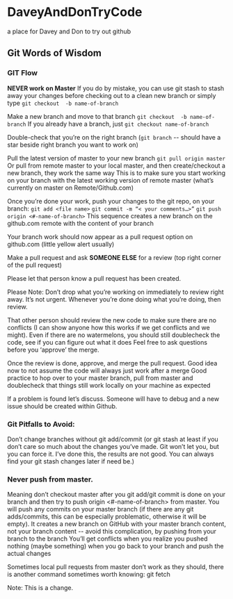# DaveyAndDonTryCode
a place for Davey and Don to try out github 

## Git Words of Wisdom

### GIT Flow
**NEVER work on Master**
If you do by mistake, you can use git stash to stash away your changes before checking out to a clean new branch or simply type `git checkout  -b name-of-branch`

Make a new branch and move to that branch `git checkout  -b name-of-branch`
If you already have a branch, just `git checkout name-of-branch`

Double-check that you’re on the right branch (`git branch` -- should have a star beside right branch you want to work on)

Pull the latest version of master to your new branch `git pull origin master` 
Or pull from remote master to your local master, and then create/checkout a new branch, they work the same way
This is to make sure you start working on your branch with the latest working version of remote master (what’s currently on master on Remote/Github.com) 

Once you’re done your work, push your changes to the git repo, on your branch:
`git add <file name>`
`git commit -m “< your comments…>”` 
`git push origin <#-name-of-branch>`
This sequence creates a new branch on the github.com remote with the content of your branch

Your branch work should now appear as a pull request option on github.com (little yellow alert usually)

Make a pull request and ask **SOMEONE ELSE** for a review (top right corner of the pull request)

Please let that person know a pull request has been created.

Please Note: Don’t drop what you’re working on immediately to review right away. It’s not urgent. Whenever you’re done doing what you’re doing, then review.

That other person should review the new code to make sure there are no conflicts (I can show anyone how this works if we get conflicts and we might). 
Even if there are no watermelons, you should still doublecheck the code, see if you can figure out what it does
Feel free to ask questions before you ‘approve’ the merge. 

Once the review is done, approve, and merge the pull request.
Good idea now to not assume the code will always just work after a merge
Good practice to hop over to your master branch, pull from master and doublecheck that things still work locally on your machine as expected

If a problem is found let’s discuss. Someone will have to debug and a new issue should be created within Github.

### Git Pitfalls to Avoid:
Don’t change branches without git add/commit (or git stash at least if you don’t care so much about the changes you’ve made. Git won’t let you, but you can force it. I’ve done this, the results are not good. You can always find your git stash changes later if need be.)

### Never push from master. 
Meaning don’t checkout master after you git add/git commit is done on your branch and then try to push origin <#-name-of-branch> from master. 
You will push any commits on your master branch (if there are any git adds/commits, this can be especially problematic, otherwise it will be empty).
It creates a new branch on GitHub with your master branch content, not your branch content -- avoid this complication, by pushing from your branch to the branch
You’ll get conflicts when you realize you pushed nothing (maybe something) when you go back to your branch and push the actual changes

Sometimes local pull requests from master don’t work as they should, there is another command sometimes worth knowing: git fetch

Note: This is a change.
